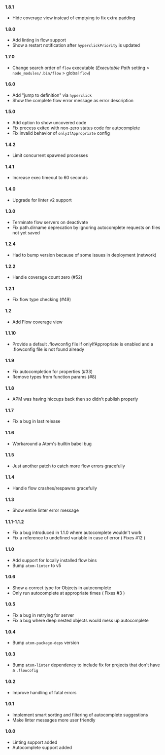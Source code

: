 #### 1.8.1

- Hide coverage view instead of emptying to fix extra padding

#### 1.8.0

- Add linting in flow support
- Show a restart notification after `hyperclickPriority` is updated

#### 1.7.0

- Change search order of `flow` executable (_Executable Path_ setting > `node_modules/.bin/flow` > global `flow`)

#### 1.6.0

- Add "jump to definition" via `hyperclick`
- Show the complete flow error message as error description

#### 1.5.0

- Add option to show uncovered code
- Fix process exited with non-zero status code for autocomplete
- Fix invalid behavior of `onlyIfAppropriate` config

#### 1.4.2

- Limit concurrent spawned processes

#### 1.4.1

- Increase exec timeout to 60 seconds

#### 1.4.0

- Upgrade for linter v2 support

#### 1.3.0

- Terminate flow servers on deactivate
- Fix path.dirname deprecation by ignoring autocomplete requests on files not yet saved

#### 1.2.4

- Had to bump version because of some issues in deployment (network)

#### 1.2.2

- Handle coverage count zero (#52)

#### 1.2.1

- Fix flow type checking (#49)

#### 1.2

- Add Flow coverage view

#### 1.1.10
- Provide a default .flowconfig file if onlyIfAppropriate is enabled and a .flowconfig file is not found already

#### 1.1.9

- Fix autocompletion for properties (#33)
- Remove types from function params (#8)

#### 1.1.8

- APM was having hiccups back then so didn't publish properly

#### 1.1.7

- Fix a bug in last release

#### 1.1.6

- Workaround a Atom's builtin babel bug

#### 1.1.5

- Just another patch to catch more flow errors gracefully

#### 1.1.4

- Handle flow crashes/respawns gracefully

#### 1.1.3

- Show entire linter error message

#### 1.1.1-1.1.2

- Fix a bug introduced in 1.1.0 where autocomplete wouldn't work
- Fix a reference to undefined variable in case of error ( Fixes #12 )

#### 1.1.0

- Add support for locally installed flow bins
- Bump `atom-linter` to v5

#### 1.0.6

- Show a correct type for Objects in autocomplete
- Only run autocomplete at appropriate times ( Fixes #3 )

#### 1.0.5

- Fix a bug in retrying for server
- Fix a bug where deep nested objects would mess up autocomplete

#### 1.0.4

- Bump `atom-package-deps` version

#### 1.0.3

- Bump `atom-linter` dependency to include fix for projects that don't have a `.flowcofig`

#### 1.0.2

- Improve handling of fatal errors

#### 1.0.1

- Implement smart sorting and filtering of autocomplete suggestions
- Make linter messages more user friendly

#### 1.0.0

- Linting support added
- Autocomplete support added
